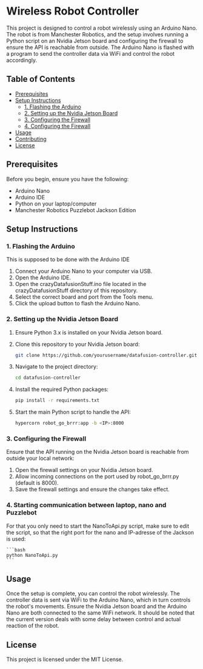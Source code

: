 # Wireless Robot Controller

This project is designed to control a robot wirelessly using an Arduino Nano. The robot is from Manchester Robotics, and the setup involves running a Python script on an Nvidia Jetson board and configuring the firewall to ensure the API is reachable from outside. The Arduino Nano is flashed with a program to send the controller data via WiFi and control the robot accordingly.

## Table of Contents

- [Prerequisites](#prerequisites)
- [Setup Instructions](#setup-instructions)
  - [1. Flashing the Arduino](#1-flashing-the-arduino)
  - [2. Setting up the Nvidia Jetson Board](#2-setting-up-the-nvidia-jetson-board)
  - [3. Configuring the Firewall](#3-configuring-the-firewall)
  - [4. Configuring the Firewall](#3-configuring-the-firewall)
- [Usage](#usage)
- [Contributing](#contributing)
- [License](#license)

## Prerequisites

Before you begin, ensure you have the following:

- Arduino Nano
- Arduino IDE
- Python on your laptop/computer
- Manchester Robotics Puzzlebot Jackson Edition

## Setup Instructions

### 1. Flashing the Arduino

This is supposed to be done with the Arduino IDE

1. Connect your Arduino Nano to your computer via USB.
2. Open the Arduino IDE.
3. Open the crazyDatafusionStuff.ino file located in the crazyDatafusionStuff directory of this repository.
4. Select the correct board and port from the Tools menu.
5. Click the upload button to flash the Arduino Nano.

### 2. Setting up the Nvidia Jetson Board

1. Ensure Python 3.x is installed on your Nvidia Jetson board.
2. Clone this repository to your Nvidia Jetson board:
    

    ```bash
    git clone https://github.com/yourusername/datafusion-controller.git
    ```

3. Navigate to the project directory:
    

    ```bash
    cd datafusion-controller
    ```

4. Install the required Python packages:
    

    ```bash
    pip install -r requirements.txt
    ```

5. Start the main Python script to handle the API:
    

    ```bash
    hypercorn robot_go_brrr:app -b <IP>:8000
    ```

### 3. Configuring the Firewall

Ensure that the API running on the Nvidia Jetson board is reachable from outside your local network:

1. Open the firewall settings on your Nvidia Jetson board.
2. Allow incoming connections on the port used by robot_go_brrr.py (default is 8000).
3. Save the firewall settings and ensure the changes take effect.

### 4. Starting communication between laptop, nano and Puzzlebot 

For that you only need to start the NanoToApi.py script, make sure to edit the script, so that the right port for the nano and IP-adresse of the Jackson is used:
    

    ```bash
    python NanoToApi.py
    ```


## Usage

Once the setup is complete, you can control the robot wirelessly. The controller data is sent via WiFi to the Arduino Nano, which in turn controls the robot's movements. Ensure the Nvidia Jetson board and the Arduino Nano are both connected to the same WiFi network. It should be noted that the current version deals with some delay between control and actual reaction of the robot.

## License

This project is licensed under the MIT License.